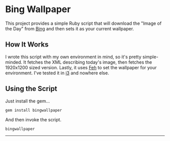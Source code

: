 # Bing Wallpaper

This project provides a simple Ruby script that will download the
"Image of the Day" from [Bing][0] and then sets it as your current
wallpaper.

## How It Works

I wrote this script with my own environment in mind, so it's pretty
simple-minded. It fetches the XML describing today's image, then
fetches the  1920x1200 sized version. Lastly, it uses [Feh][1] to set
the wallpaper for your environment. I've tested it in [i3][2] and
nowhere else.

## Using the Script

Just install the gem...

    gem install bingwallpaper

And then invoke the script.

    bingwallpaper


***
[0]: https://www.bing.com
[1]: http://feh.finalrewind.org/
[2]: http://i3wm.org/
